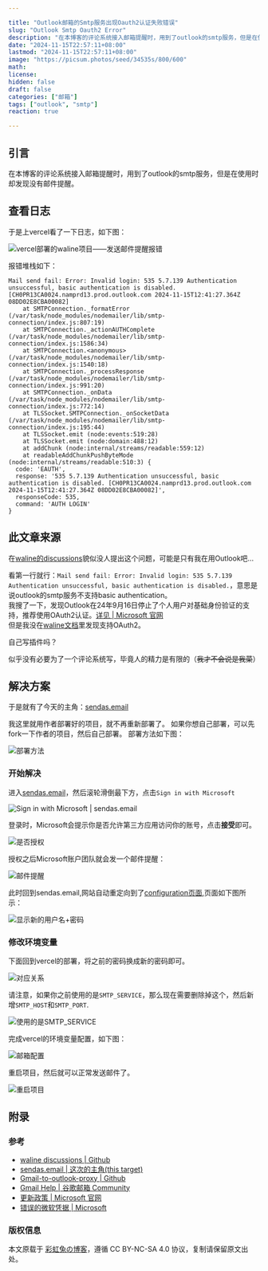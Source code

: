 ```yaml
---

title: "Outlook邮箱的Smtp服务出现Oauth2认证失败错误"
slug: "Outlook Smtp Oauth2 Error"
description: "在本博客的评论系统接入邮箱提醒时，用到了outlook的smtp服务，但是在使用时却发现了一个错误。"
date: "2024-11-15T22:57:11+08:00"
lastmod: "2024-11-15T22:57:11+08:00"
image: "https://picsum.photos/seed/34535s/800/600"
math: 
license: 
hidden: false
draft: false 
categories: ["邮箱"]
tags: ["outlook", "smtp"]
reaction: true

---
```


## 引言

在本博客的评论系统接入邮箱提醒时，用到了outlook的smtp服务，但是在使用时却发现没有邮件提醒。

## 查看日志

于是上vercel看了一下日志，如下图：

![vercel部署的waline项目——发送邮件提醒报错](https://s2.loli.net/2024/11/15/wl5o4EAj2GBv3sI.png)

报错堆栈如下：
```
Mail send fail: Error: Invalid login: 535 5.7.139 Authentication unsuccessful, basic authentication is disabled. [CH0PR13CA0024.namprd13.prod.outlook.com 2024-11-15T12:41:27.364Z 08DD02E8CBA00082]
    at SMTPConnection._formatError (/var/task/node_modules/nodemailer/lib/smtp-connection/index.js:807:19)
    at SMTPConnection._actionAUTHComplete (/var/task/node_modules/nodemailer/lib/smtp-connection/index.js:1586:34)
    at SMTPConnection.<anonymous> (/var/task/node_modules/nodemailer/lib/smtp-connection/index.js:1540:18)
    at SMTPConnection._processResponse (/var/task/node_modules/nodemailer/lib/smtp-connection/index.js:991:20)
    at SMTPConnection._onData (/var/task/node_modules/nodemailer/lib/smtp-connection/index.js:772:14)
    at TLSSocket.SMTPConnection._onSocketData (/var/task/node_modules/nodemailer/lib/smtp-connection/index.js:195:44)
    at TLSSocket.emit (node:events:519:28)
    at TLSSocket.emit (node:domain:488:12)
    at addChunk (node:internal/streams/readable:559:12)
    at readableAddChunkPushByteMode (node:internal/streams/readable:510:3) {
  code: 'EAUTH',
  response: '535 5.7.139 Authentication unsuccessful, basic authentication is disabled. [CH0PR13CA0024.namprd13.prod.outlook.com 2024-11-15T12:41:27.364Z 08DD02E8CBA00082]',
  responseCode: 535,
  command: 'AUTH LOGIN'
}
```

## 此文章来源

在[waline的discussions](https://github.com/orgs/walinejs/discussions)貌似没人提出这个问题，可能是只有我在用Outlook吧...  


看第一行就行：`Mail send fail: Error: Invalid login: 535 5.7.139 Authentication unsuccessful, basic authentication is disabled.`，意思是说outlook的smtp服务不支持basic authentication。  
我搜了一下，发现Outlook在24年9月16日停止了个人用户对基础身份验证的支持，推荐使用OAuth2认证。[详见 | Microsoft 官网](https://techcommunity.microsoft.com/blog/outlook/keeping-our-outlook-personal-email-users-safe-reinforcing-our-commitment-to-secu/4164184)   
但是我没在[waline文档](https://waline.js.org/reference/server/env.html#邮件)里发现支持OAuth2。  

自己写插件吗？

似乎没有必要为了一个评论系统写，毕竟人的精力是有限的（~~我才不会说是我菜~~）

## 解决方案

于是就有了今天的主角：[sendas.email](https://sendas.email/)   

我这里就用作者部署好的项目，就不再重新部署了。
如果你想自己部署，可以先fork一下作者的项目，然后自己部署。
部署方法如下图：

![部署方法](https://s2.loli.net/2024/11/16/Z2ROoCiN78X9bcA.jpg)

### 开始解决

进入[sendas.email](https://sendas.email/)，然后滚轮滑倒最下方，点击`Sign in with Microsoft`  

![Sign in with Microsoft | sendas.email](https://s2.loli.net/2024/11/16/nvXBIkVYOZ2CSQx.png)

登录时，Microsoft会提示你是否允许第三方应用访问你的账号，点击**接受**即可。

![是否授权](https://s2.loli.net/2024/11/16/5OY3qFZXu2NGvgb.png)

授权之后Microsoft账户团队就会发一个邮件提醒：

![邮件提醒](https://s2.loli.net/2024/11/16/SkPVCUp45gBunwI.png)

此时回到sendas.email,网站自动重定向到了[configuration页面](https://sendas.email/configuration),页面如下图所示：  

![显示新的用户名+密码](https://s2.loli.net/2024/11/16/XV5Gr8wY1hdtJ4H.png)

### 修改环境变量

下面回到vercel的部署，将之前的密码换成新的密码即可。

![对应关系](https://s2.loli.net/2024/11/16/ixrA7yskvpw9H4h.png)

请注意，如果你之前使用的是`SMTP_SERVICE`，那么现在需要删除掉这个，然后新增`SMTP_HOST`和`SMTP_PORT`.

![使用的是SMTP_SERVICE](https://s2.loli.net/2024/11/16/zxqafYFO6iVjIMR.png)

完成vercel的环境变量配置，如下图：

![邮箱配置](https://s2.loli.net/2024/11/16/aHElFG3j1M6XZwC.png)

重启项目，然后就可以正常发送邮件了。

![重启项目](https://s2.loli.net/2024/11/16/vncROktPExoCH8h.png)


## 附录

### 参考

* [waline discussions | Github](https://github.com/orgs/walinejs/discussions)  
* [sendas.email | 这次的主角(this target)](https://sendas.email/)  
* [Gmail-to-outlook-proxy | Github](https://github.com/jasperchan/gmail-to-outlook-proxy)  
* [Gmail Help | 谷歌邮箱 Community](https://support.google.com/mail/thread/298145809/outlook-smtp-authentication-errors?hl=en)  
* [更新政策 | Microsoft 官网](https://techcommunity.microsoft.com/blog/outlook/keeping-our-outlook-personal-email-users-safe-reinforcing-our-commitment-to-secu/4164184)  
* [错误的微软凭据 | Microsoft](https://support.microsoft.com/en-us/office/pop-imap-and-smtp-settings-for-outlook-com-d088b986-291d-42b8-9564-9c414e2aa040)

### 版权信息

本文原载于 [彩虹兔の博客](https://cai-hong-tu-blog.pages.dev/)，遵循 CC BY-NC-SA 4.0 协议，复制请保留原文出处。